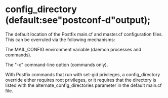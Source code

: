 # config_directory (default:see"postconf-d"output); 

 The default location of the Postfix main.cf and master.cf
configuration files. This can be overruled via the following
mechanisms: 



  The MAIL_CONFIG environment variable (daemon processes
and commands). 

  The "-c" command-line option (commands only). 



 With Postfix commands that run with set-gid privileges, a
config_directory override either requires root privileges, or it
requires that the directory is listed with the alternate_config_directories
parameter in the default main.cf file.  


